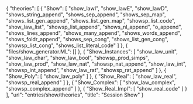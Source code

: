 {
    "theories": [
        {
            "Show": [
                "show_lawI",
                "show_lawE",
                "show_lawD",
                "shows_string_append",
                "shows_sep_append",
                "shows_sep_map",
                "shows_list_gen_append",
                "shows_list_gen_map",
                "showsp_list_code",
                "show_law_list",
                "showsp_list_append",
                "shows_nl_append",
                "o_append",
                "shows_lines_append",
                "shows_many_append",
                "shows_words_append",
                "shows_foldr_append",
                "shows_sep_cong",
                "shows_list_gen_cong",
                "showsp_list_cong",
                "shows_list_literal_code"
            ]
        },
        {
            "files/show_generator.ML": []
        },
        {
            "Show_Instances": [
                "show_law_unit",
                "show_law_char",
                "show_law_bool",
                "showsp_prod_simps",
                "show_law_prod",
                "show_law_nat",
                "showsp_nat_append",
                "show_law_int",
                "showsp_int_append",
                "show_law_rat",
                "showsp_rat_append"
            ]
        },
        {
            "Show_Poly": [
                "show_law_poly"
            ]
        },
        {
            "Show_Real": [
                "show_law_real",
                "showsp_real_append"
            ]
        },
        {
            "Show_Complex": [
                "show_law_complex",
                "showsp_complex_append"
            ]
        },
        {
            "Show_Real_Impl": [
                "show_real_code"
            ]
        }
    ],
    "url": "entries/show/theories",
    "title": "Session Show"
}
